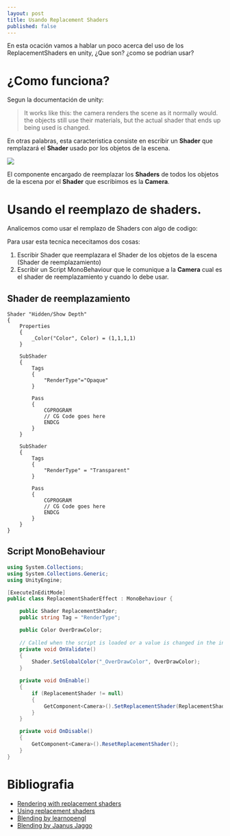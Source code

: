 ```yaml
---
layout: post
title: Usando Replacement Shaders
published: false
---
```


En esta ocación vamos a hablar un poco acerca del uso de los ReplacementShaders en unity, ¿Que son? ¿como se podrian usar?

# ¿Como funciona?
Segun la documentación de unity:

> It works like this: the camera renders the scene as it normally would. the objects still use their materials, but the actual shader that ends up being used is changed.

En otras palabras, esta caracteristica consiste en escribir un **Shader** que remplazará el **Shader** usado por los objetos de la escena.

![](https://imgur.com/gbJXkkf.gif)

El componente encargado de reemplazar los **Shaders** de todos los objetos de la escena por el **Shader** que escribimos es la **Camera**.

# Usando el reemplazo de shaders.
Analicemos como usar el remplazo de Shaders con algo de codigo:

Para usar esta tecnica nececitamos dos cosas:
1. Escribir Shader que reemplazara el Shader de los objetos de la escena (Shader de reemplazamiento)
2. Escribir un Script MonoBehaviour que le comunique a la **Camera** cual es el shader de reemplazamiento y cuando lo debe usar.

## Shader de reemplazamiento
```hlsl
Shader "Hidden/Show Depth"
{
	Properties
	{
		_Color("Color", Color) = (1,1,1,1)
	}

	SubShader
	{
		Tags
		{
			"RenderType"="Opaque"
		}
        
		Pass
		{
			CGPROGRAM
			// CG Code goes here
			ENDCG
		}
	}

	SubShader
	{
		Tags
		{
			"RenderType" = "Transparent"
		}
        
		Pass
		{
			CGPROGRAM
			// CG Code goes here
			ENDCG
		}
	}
}
```

## Script MonoBehaviour
```c#
using System.Collections;
using System.Collections.Generic;
using UnityEngine;

[ExecuteInEditMode]
public class ReplacementShaderEffect : MonoBehaviour {

    public Shader ReplacementShader;
    public string Tag = "RenderType";

    public Color OverDrawColor;
    
    // Called when the script is loaded or a value is changed in the inspector (Called in the editor only).
    private void OnValidate()
    {
        Shader.SetGlobalColor("_OverDrawColor", OverDrawColor);
    }

    private void OnEnable()
    {
        if (ReplacementShader != null)
        {
            GetComponent<Camera>().SetReplacementShader(ReplacementShader, Tag);
        }
    }

    private void OnDisable()
    {
        GetComponent<Camera>().ResetReplacementShader();
    }
}
```

# Bibliografia
- [Rendering with replacement shaders](https://docs.unity3d.com/Manual/SL-ShaderReplacement.html)
- [Using replacement shaders](https://www.youtube.com/watch?v=Tjl8jP5Nuvc)
- [Blending by learnopengl ](https://learnopengl.com/#!Advanced-OpenGL/Blending)
- [Blending by Jaanus Jaggo](https://cglearn.codelight.eu/pub/computer-graphics/blending)
